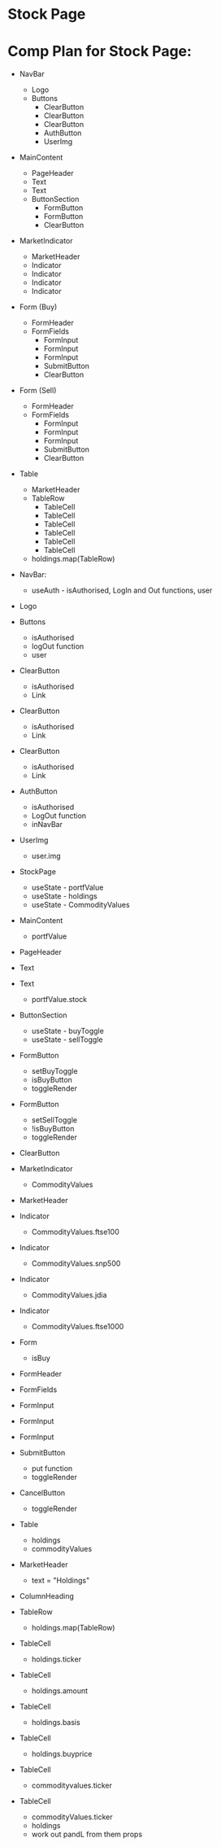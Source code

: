 # Stock Page

# Comp Plan for Stock Page:

- NavBar
  - Logo
  - Buttons
    - ClearButton
    - ClearButton
    - ClearButton
    - AuthButton
    - UserImg
- MainContent
  - PageHeader
  - Text
  - Text
  - ButtonSection
    - FormButton
    - FormButton
    - ClearButton
- MarketIndicator
  - MarketHeader
  - Indicator
  - Indicator
  - Indicator
  - Indicator
- Form (Buy)
  - FormHeader
  - FormFields
    - FormInput
    - FormInput
    - FormInput
    - SubmitButton
    - ClearButton
- Form (Sell)
  - FormHeader
  - FormFields
    - FormInput
    - FormInput
    - FormInput
    - SubmitButton
    - ClearButton
- Table

  - MarketHeader
  - TableRow
    - TableCell
    - TableCell
    - TableCell
    - TableCell
    - TableCell
    - TableCell
  - holdings.map(TableRow)

- NavBar:
  - useAuth - isAuthorised, LogIn and Out functions, user
- Logo
- Buttons
  - isAuthorised
  - logOut function
  - user
- ClearButton
  - isAuthorised
  - Link
- ClearButton
  - isAuthorised
  - Link
- ClearButton
  - isAuthorised
  - Link
- AuthButton
  - isAuthorised
  - LogOut function
  - inNavBar
- UserImg

  - user.img

- StockPage
  - useState - portfValue
  - useState - holdings
  - useState - CommodityValues
- MainContent
  - portfValue
- PageHeader
- Text
- Text
  - portfValue.stock
- ButtonSection
  - useState - buyToggle
  - useState - sellToggle
- FormButton
  - setBuyToggle
  - isBuyButton
  - toggleRender
- FormButton
  - setSellToggle
  - !isBuyButton
  - toggleRender
- ClearButton
- MarketIndicator
  - CommodityValues
- MarketHeader
- Indicator
  - CommodityValues.ftse100
- Indicator
  - CommodityValues.snp500
- Indicator
  - CommodityValues.jdia
- Indicator
  - CommodityValues.ftse1000
- Form
  - isBuy
- FormHeader
- FormFields
- FormInput
- FormInput
- FormInput
- SubmitButton
  - put function
  - toggleRender
- CancelButton
  - toggleRender
- Table
  - holdings
  - commodityValues
- MarketHeader
  - text = "Holdings"
- ColumnHeading
- TableRow
  - holdings.map(TableRow)
- TableCell
  - holdings.ticker
- TableCell
  - holdings.amount
- TableCell
  - holdings.basis
- TableCell
  - holdings.buyprice
- TableCell
  - commodityvalues.ticker
- TableCell
  - commodityValues.ticker
  - holdings
  - work out pandL from them props
